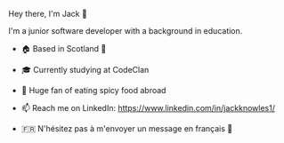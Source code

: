 Hey there, I'm Jack 👋

I'm a junior software developer with a background in education.

- 🏠 Based in Scotland 🏴󠁧󠁢󠁳󠁣󠁴󠁿
- 🎓 Currently studying at CodeClan 
- 🍱 Huge fan of eating spicy food abroad
- 📫 Reach me on LinkedIn: https://www.linkedin.com/in/jackknowles1/

- 🇫🇷 N'hésitez pas à m'envoyer un message en français 🥐
